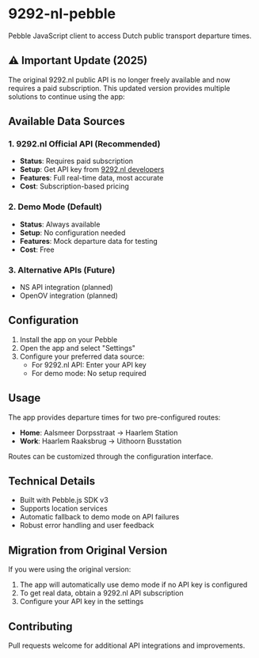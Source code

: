# 9292-nl-pebble

Pebble JavaScript client to access Dutch public transport departure times. 

## ⚠️ Important Update (2025)

The original 9292.nl public API is no longer freely available and now requires a paid subscription. This updated version provides multiple solutions to continue using the app:

## Available Data Sources

### 1. 9292.nl Official API (Recommended)
- **Status**: Requires paid subscription
- **Setup**: Get API key from [9292.nl developers](https://9292.nl/developers)
- **Features**: Full real-time data, most accurate
- **Cost**: Subscription-based pricing

### 2. Demo Mode (Default)
- **Status**: Always available
- **Setup**: No configuration needed
- **Features**: Mock departure data for testing
- **Cost**: Free

### 3. Alternative APIs (Future)
- NS API integration (planned)
- OpenOV integration (planned)

## Configuration

1. Install the app on your Pebble
2. Open the app and select "Settings"
3. Configure your preferred data source:
   - For 9292.nl API: Enter your API key
   - For demo mode: No setup required

## Usage

The app provides departure times for two pre-configured routes:
- **Home**: Aalsmeer Dorpsstraat → Haarlem Station  
- **Work**: Haarlem Raaksbrug → Uithoorn Busstation

Routes can be customized through the configuration interface.

## Technical Details

- Built with Pebble.js SDK v3
- Supports location services
- Automatic fallback to demo mode on API failures
- Robust error handling and user feedback

## Migration from Original Version

If you were using the original version:
1. The app will automatically use demo mode if no API key is configured
2. To get real data, obtain a 9292.nl API subscription
3. Configure your API key in the settings

## Contributing

Pull requests welcome for additional API integrations and improvements.
